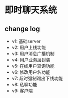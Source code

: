 # 即时聊天系统

## change log

- v1: 基础server
- v2: 用户上线功能
- v3: 用户消息广播机制
- v4: 用户业务层封装
- v5: 在线用户查询功能
- v6: 修改用户名功能
- v7: 超时强制踢出下线功能
- v8: 私聊功能
- v9: 客户端


